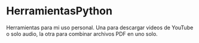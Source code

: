 # HerramientasPython
Herramientas para mi uso personal. Una para descargar videos de YouTube o solo audio, la otra para combinar archivos PDF en uno solo.

